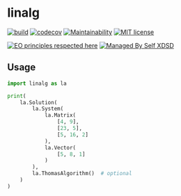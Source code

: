 # linalg

[![build](https://github.com/fedorpashin/statistical-modeling/workflows/build/badge.svg)](https://github.com/fedorpashin/linalg/actions)
[![codecov](https://codecov.io/gh/fedorpashin/linalg/branch/master/graph/badge.svg?token=TFJEK2G1FB)](https://codecov.io/gh/fedorpashin/linalg)
[![Maintainability](https://api.codeclimate.com/v1/badges/9aba06e9b8fbb065a7e0/maintainability)](https://codeclimate.com/github/fedorpashin/linalg/maintainability)
[![MIT license](https://img.shields.io/badge/License-MIT-blue.svg)](https://lbesson.mit-license.org/)

[![EO principles respected here](https://www.elegantobjects.org/badge.svg)](https://www.elegantobjects.org)
[![Managed By Self XDSD](https://self-xdsd.com/b/mbself.svg)](https://self-xdsd.com/p/fedorpashin/linalg?provider=github)

## Usage

```python
import linalg as la

print(
    la.Solution(
        la.System(
            la.Matrix(
                [4, 9],
                [23, 5],
                [5, 16, 2]
            ),
            la.Vector(
                [5, 8, 1]
            )
        ),
        la.ThomasAlgorithm()  # optional
    )
)
```
